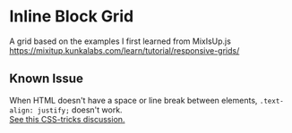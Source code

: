 # Inline Block Grid
A grid based on the examples I first learned from MixIsUp.js
<br />https://mixitup.kunkalabs.com/learn/tutorial/responsive-grids/

## Known Issue
When HTML doesn't have a space or line break between elements, `.text-align: justify;` doesn't work.
<br />[See this CSS-tricks discussion.](https://css-tricks.com/fighting-the-space-between-inline-block-elements/)
